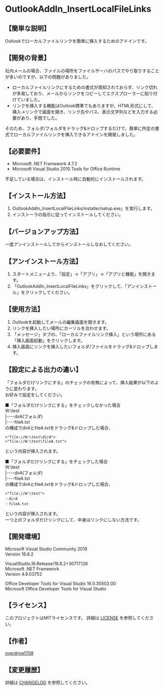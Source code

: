 # OutlookAddIn_InsertLocalFileLinks

## 【簡単な説明】

Outlookでローカルファイルリンクを簡単に挿入するためのアドインです。 

## 【開発の背景】

社内メールの場合、ファイルの場所をファイルサーバのパスでやり取りすることが多いのですが、以下の問題がありました。  

- ローカルファイルリンクにするための書式が周知されておらず、リンク切れが多発しており、メールからリンクをコピーしてエクスプローラーに貼り付けていました。
- リンクを挿入する機能はOutlook標準でもありますが、HTML形式にして、挿入→リンクで画面を開き、リンク先やパス、表示文字列などを入力する必要があり、手間でした。

そのため、フォルダ/フォルダをドラッグ&ドロップするだけで、簡単に所定の書式でローカルファイルリンクを挿入できるアドインを開発しました。

## 【必要要件】

- Microsoft .NET Framework 4.7.2
- Microsoft Visual Studio 2010 Tools for Office Runtime

不足している場合は、インストール時に自動的にインストールされます。

## 【インストール方法】

1. OutlookAddIn_InsertLocalFileLinks/installer/setup.exe」を実行します。
1. インストーラの指示に従ってインストールしてください。

## 【バージョンアップ方法】

一度アンインストールしてからインストールしなおしてください。

## 【アンインストール方法】

1. スタートメニューより、「設定」→「アプリ」→「アプリと機能」を開きます。
1. 「OutlookAddIn_InsertLocalFileLinks」をクリックして、「アンインストール」をクリックしてください。

## 【使用方法】

1. Outlookを起動してメールの編集画面を開きます。
1. リンクを挿入したい場所にカーソルを合わせます。
1. 「メッセージ」タブの、「ローカルファイルリンク挿入」という場所にある「挿入画面起動」をクリックします。
1. 挿入画面にリンクを挿入したいフォルダ/ファイルをドラッグ&ドロップします。

## 【設定による出力の違い】

「フォルダだけリンクにする」のチェックの有無によって、挿入結果が以下のように変わります。  
お好みで設定をしてください。  

■「フォルダだけリンクにする」をチェックしなかった場合  
W:\test  
    |----dirA(フォルダ)  
    |----fileA.txt  
の構成でdirAとfileA.txtをドラッグ&ドロップした場合、
```
<"file://W:\test\dirA">
<"file://W:\test\fileA.txt">
```
という内容が挿入されます。  

■「フォルダだけリンクにする」をチェックした場合  
W:\test  
    |----dirA(フォルダ)  
    |----fileA.txt  
の構成でdirAとfileA.txtをドラッグ&ドロップした場合、
```
<"file://W:\test">
・dirA
・fileA.txt
```
という内容が挿入されます。  
一つ上のフォルダだけリンクにして、中身はリンクにしない方法です。  

## 【開発環境】
Microsoft Visual Studio Community 2019  
Version 16.8.2  

VisualStudio.16.Release/16.8.2+30717.126  
Microsoft .NET Framework  
Version 4.8.03752  

Office Developer Tools for Visual Studio   16.0.30502.00  
Microsoft Office Developer Tools for Visual Studio  

## 【ライセンス】

このプロジェクトはMITライセンスです。
詳細は [LICENSE](LICENSE) を参照してください。

## 【作者】

[overdrive1708](https://github.com/overdrive1708)

## 【変更履歴】

詳細は [CHANGELOG](CHANGELOG.md) を参照してください。
